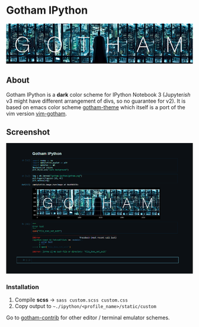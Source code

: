 
# Gotham IPython

![logo](gotham.png)

## About

Gotham IPython is a **dark** color scheme for IPython Notebook 3 (Jupyter*ish* v3 might have different arrangement of divs, so no guarantee for v2). It is based on emacs color scheme [gotham-theme](https://github.com/wasamasa/gotham-theme) which itself is a port of the vim version [vim-gotham](https://github.com/whatyouhide/vim-gotham).

## Screenshot

![screenshot](screen.png)

### Installation

1. Compile **scss** → `sass custom.scss custom.css`
2. Copy output to `~./ipython/<profile_name>/static/custom`

Go to [gotham-contrib](https://github.com/whatyouhide/gotham-contrib) for other editor / terminal emulator schemes.

